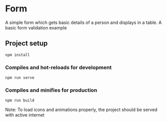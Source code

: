 # Form
A simple form which gets basic details of a person and displays in a table. A basic form validation example
## Project setup
```
npm install
```

### Compiles and hot-reloads for development
```
npm run serve
```

### Compiles and minifies for production
```
npm run build
```

Note: To load icons and animations properly, the project should be served with active internet